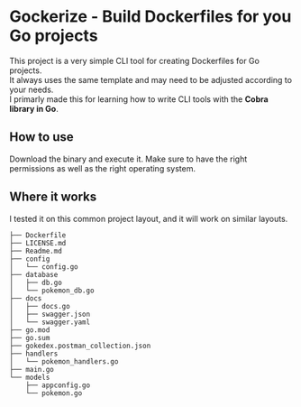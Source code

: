 # Gockerize - Build Dockerfiles for you Go projects
This project is a very simple CLI tool for creating Dockerfiles for Go projects.  
It always uses the same template and may need to be adjusted according to your needs.  
I primarly made this for learning how to write CLI tools with the **Cobra library in Go**.  

## How to use
Download the binary and execute it. Make sure to have the right permissions as well as the right operating system.  

## Where it works
I tested it on this common project layout, and it will work on similar layouts.  
```
├── Dockerfile
├── LICENSE.md
├── Readme.md
├── config
│   └── config.go
├── database
│   ├── db.go
│   └── pokemon_db.go
├── docs
│   ├── docs.go
│   ├── swagger.json
│   └── swagger.yaml
├── go.mod
├── go.sum
├── gokedex.postman_collection.json
├── handlers
│   └── pokemon_handlers.go
├── main.go
└── models
    ├── appconfig.go
    └── pokemon.go
```